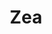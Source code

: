 ---
title: "Zea"
description: "Zea"
layout: shop
keywords:
  - 美食競賽
  - 台灣美食
  - 美食精選
datePublished: "2025-06-30"
dateModified: "2025-07-07"
city: "台北市"
district: "大安區"
address: "台北市大安區仁愛路四段300巷20弄5號"
phone: ""
geo: "25.036342071191104, 121.55410521284944"
google_map: "https://maps.app.goo.gl/ScwFcevKTtKBrx2S6"
footinder: "https://footinder.com.tw/%E5%8F%B0%E5%8C%97%E5%B8%82%E5%A4%A7%E5%AE%89%E5%8D%80/176069/"
official: "https://www.instagram.com/zea.tpe/"
award:
  - name: "500盤"
    year: "2024"
    entries:
      - dishes:
          - "Ceviche 龜山島胭脂蝦/Perseus Oscietra魚子醬/燈籠果"

---